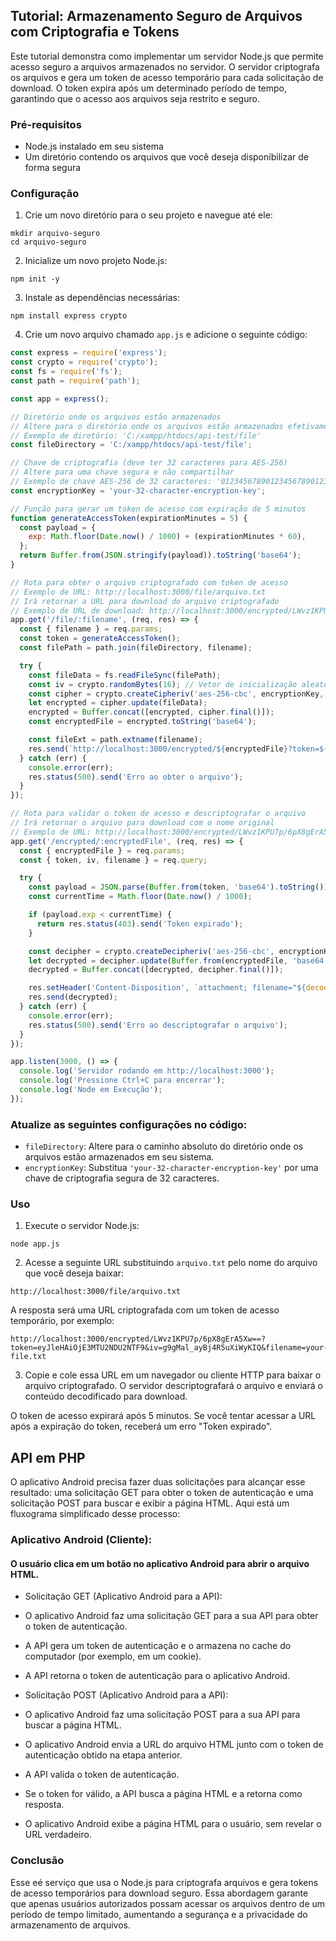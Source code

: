 ## Tutorial: Armazenamento Seguro de Arquivos com Criptografia e Tokens

Este tutorial demonstra como implementar um servidor Node.js que permite acesso seguro a arquivos armazenados no servidor. O servidor criptografa os arquivos e gera um token de acesso temporário para cada solicitação de download. O token expira após um determinado período de tempo, garantindo que o acesso aos arquivos seja restrito e seguro.

### Pré-requisitos

* Node.js instalado em seu sistema
* Um diretório contendo os arquivos que você deseja disponibilizar de forma segura

### Configuração

1. Crie um novo diretório para o seu projeto e navegue até ele:

```
mkdir arquivo-seguro
cd arquivo-seguro
```

2. Inicialize um novo projeto Node.js:

```
npm init -y
```

3. Instale as dependências necessárias:

```
npm install express crypto
```

4. Crie um novo arquivo chamado `app.js` e adicione o seguinte código:

```javascript
const express = require('express');
const crypto = require('crypto');
const fs = require('fs');
const path = require('path');

const app = express();

// Diretório onde os arquivos estão armazenados
// Altere para o diretório onde os arquivos estão armazenados efetivamente
// Exemplo de diretório: 'C:/xampp/htdocs/api-test/file'
const fileDirectory = 'C:/xampp/htdocs/api-test/file';

// Chave de criptografia (deve ter 32 caracteres para AES-256)
// Altere para uma chave segura e não compartilhar
// Exemplo de chave AES-256 de 32 caracteres: '01234567890123456789012345678901'
const encryptionKey = 'your-32-character-encryption-key';

// Função para gerar um token de acesso com expiração de 5 minutos
function generateAccessToken(expirationMinutes = 5) {
  const payload = {
    exp: Math.floor(Date.now() / 1000) + (expirationMinutes * 60),
  };
  return Buffer.from(JSON.stringify(payload)).toString('base64');
}

// Rota para obter o arquivo criptografado com token de acesso
// Exemplo de URL: http://localhost:3000/file/arquivo.txt
// Irá retornar a URL para download do arquivo criptografado
// Exemplo de URL de download: http://localhost:3000/encrypted/LWvz1KPU7p/6pX8gErA5Xw==?token=eyJleHAiOjE3MTU2NDU2NTF9&iv=g9gMal_ayBj4R5uXiWyKIQ&filename=your-file.txt
app.get('/file/:filename', (req, res) => {
  const { filename } = req.params;
  const token = generateAccessToken();
  const filePath = path.join(fileDirectory, filename);

  try {
    const fileData = fs.readFileSync(filePath);
    const iv = crypto.randomBytes(16); // Vetor de inicialização aleatório
    const cipher = crypto.createCipheriv('aes-256-cbc', encryptionKey, iv);
    let encrypted = cipher.update(fileData);
    encrypted = Buffer.concat([encrypted, cipher.final()]);
    const encryptedFile = encrypted.toString('base64');

    const fileExt = path.extname(filename);
    res.send(`http://localhost:3000/encrypted/${encryptedFile}?token=${token}&iv=${iv.toString('base64url')}&filename=${encodeURIComponent(filename)}`);
  } catch (err) {
    console.error(err);
    res.status(500).send('Erro ao obter o arquivo');
  }
});

// Rota para validar o token de acesso e descriptografar o arquivo
// Irá retornar o arquivo para download com o nome original
// Exemplo de URL: http://localhost:3000/encrypted/LWvz1KPU7p/6pX8gErA5Xw==?token=eyJleHAiOjE3MTU2NDU2NTF9&iv=g9gMal_ayBj4R5uXiWyKIQ&filename=your-file.txt
app.get('/encrypted/:encryptedFile', (req, res) => {
  const { encryptedFile } = req.params;
  const { token, iv, filename } = req.query;

  try {
    const payload = JSON.parse(Buffer.from(token, 'base64').toString());
    const currentTime = Math.floor(Date.now() / 1000);

    if (payload.exp < currentTime) {
      return res.status(403).send('Token expirado');
    }

    const decipher = crypto.createDecipheriv('aes-256-cbc', encryptionKey, Buffer.from(iv, 'base64url'));
    let decrypted = decipher.update(Buffer.from(encryptedFile, 'base64'));
    decrypted = Buffer.concat([decrypted, decipher.final()]);

    res.setHeader('Content-Disposition', `attachment; filename="${decodeURIComponent(filename)}"`);
    res.send(decrypted);
  } catch (err) {
    console.error(err);
    res.status(500).send('Erro ao descriptografar o arquivo');
  }
});

app.listen(3000, () => {
  console.log('Servidor rodando em http://localhost:3000');
  console.log('Pressione Ctrl+C para encerrar');
  console.log('Node em Execução');
});
```

### Atualize as seguintes configurações no código:

* `fileDirectory`: Altere para o caminho absoluto do diretório onde os arquivos estão armazenados em seu sistema.
* `encryptionKey`: Substitua `'your-32-character-encryption-key'` por uma chave de criptografia segura de 32 caracteres.

### Uso

1. Execute o servidor Node.js:

```
node app.js
```

2. Acesse a seguinte URL substituindo `arquivo.txt` pelo nome do arquivo que você deseja baixar:

```
http://localhost:3000/file/arquivo.txt
```

A resposta será uma URL criptografada com um token de acesso temporário, por exemplo:

```
http://localhost:3000/encrypted/LWvz1KPU7p/6pX8gErA5Xw==?token=eyJleHAiOjE3MTU2NDU2NTF9&iv=g9gMal_ayBj4R5uXiWyKIQ&filename=your-file.txt
```

3. Copie e cole essa URL em um navegador ou cliente HTTP para baixar o arquivo criptografado. O servidor descriptografará o arquivo e enviará o conteúdo decodificado para download.

O token de acesso expirará após 5 minutos. Se você tentar acessar a URL após a expiração do token, receberá um erro "Token expirado".

## API em PHP
O aplicativo Android precisa fazer duas solicitações para alcançar esse resultado: uma solicitação GET para obter o token de autenticação e uma solicitação POST para buscar e exibir a página HTML. Aqui está um fluxograma simplificado desse processo:

### Aplicativo Android (Cliente):

#### O usuário clica em um botão no aplicativo Android para abrir o arquivo HTML.
* Solicitação GET (Aplicativo Android para a API):

* O aplicativo Android faz uma solicitação GET para a sua API para obter o token de autenticação.
* A API gera um token de autenticação e o armazena no cache do computador (por exemplo, em um cookie).
* A API retorna o token de autenticação para o aplicativo Android.

* Solicitação POST (Aplicativo Android para a API):
* O aplicativo Android faz uma solicitação POST para a sua API para buscar a página HTML.
* O aplicativo Android envia a URL do arquivo HTML junto com o token de autenticação obtido na etapa anterior.
* A API valida o token de autenticação.
* Se o token for válido, a API busca a página HTML e a retorna como resposta.
* O aplicativo Android exibe a página HTML para o usuário, sem revelar o URL verdadeiro.

### Conclusão

Esse eé serviço que usa o Node.js para criptografa arquivos e gera tokens de acesso temporários para download seguro. Essa abordagem garante que apenas usuários autorizados possam acessar os arquivos dentro de um período de tempo limitado, aumentando a segurança e a privacidade do armazenamento de arquivos.
